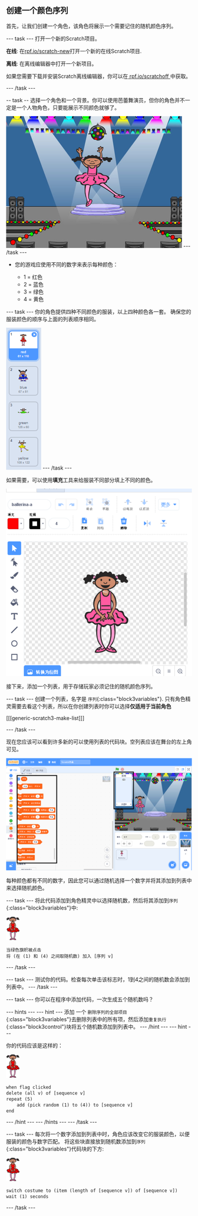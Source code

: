 ## 创建一个颜色序列

首先，让我们创建一个角色，该角色将展示一个需要记住的随机颜色序列。

\--- task \--- 打开一个新的Scratch项目。

**在线**: 在[rpf.io/scratch-new](https://rpf.io/scratchon)打开一个新的在线Scratch项目.

**离线**: 在离线编辑器中打开一个新项目。

如果您需要下载并安装Scratch离线编辑器，你可以在[ rpf.io/scratchoff ](https://rpf.io/scratchoff)中获取。

\--- /task \---

-- task -- 选择一个角色和一个背景。你可以使用芭蕾舞演员，但你的角色并不一定是一个人物角色，只要能展示不同颜色就够了。

![screenshot](images/colour-sprite.png) \--- /task \---

+ 您的游戏应使用不同的数字来表示每种颜色：
    
    + 1 = 红色
    + 2 = 蓝色
    + 3 = 绿色
    + 4 = 黄色

\--- task \--- 你的角色提供四种不同颜色的服装，以上四种颜色各一套。 确保您的服装颜色的顺序与上面的列表顺序相同。

![screenshot](images/colour-costume.png) \--- /task \---

如果需要，可以使用**填充**工具来给服装不同部分填上不同的颜色。

![color-a-shape](images/color-a-shape.png)

接下来，添加一个列表，用于存储玩家必须记住的随机颜色序列。

\--- task \--- 创建一个列表，名字是 `序列`{:class="block3variables"}. 只有角色精灵需要去看这个列表，所以在你创建列表时你可以选择**仅适用于当前角色**

[[[generic-scratch3-make-list]]]

\--- /task \---

现在您应该可以看到许多新的可以使用列表的代码块。空列表应该在舞台的左上角可见。

![screenshot](images/colour-list-blocks-annotated.png)

每种颜色都有不同的数字，因此您可以通过随机选择一个数字并将其添加到列表中来选择随机颜色。

\--- task \--- 将此代码添加到角色精灵中以选择随机数，然后将其添加到`序列`{:class="block3variables"}中:

![ballerina](images/ballerina.png)

```blocks3
当绿色旗帜被点击
将 (在 (1) 和 (4) 之间取随机数) 加入 [序列 v]
```

\--- /task \---

\--- task \--- 测试你的代码。检查每次单击该标志时，1到4之间的随机数会添加到列表中。 \--- /task \---

\--- task \--- 你可以在程序中添加代码，一次生成五个随机数吗？

\--- hints \--- \--- hint \--- 添加 一个 `删除序列的全部项目`{:class="block3variables"}去删除列表中的所有项，然后添加`重复执行`{:class="block3control"}块将五个随机数添加到列表中。 \--- /hint \--- \--- hint \---

你的代码应该是这样的：

![ballerina](images/ballerina.png)

```blocks3
when flag clicked
delete (all v) of [sequence v]
repeat (5)
    add (pick random (1) to (4)) to [sequence v]
end
```

\--- /hint \--- \--- /hints \--- \--- /task \---

\--- task \--- 每次将一个数字添加到列表中时，角色应该改变它的服装颜色，以便服装的颜色与数字匹配。 将这些块直接放到随机数添加到`序列`{:class="block3variables"}代码块的下方:

![ballerina](images/ballerina.png)

```blocks3
switch costume to (item (length of [sequence v]) of [sequence v])
wait (1) seconds
```

\--- /task \---